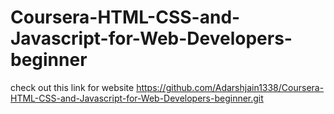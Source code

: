 # Coursera-HTML-CSS-and-Javascript-for-Web-Developers-beginner
check out this link for website
https://github.com/Adarshjain1338/Coursera-HTML-CSS-and-Javascript-for-Web-Developers-beginner.git
